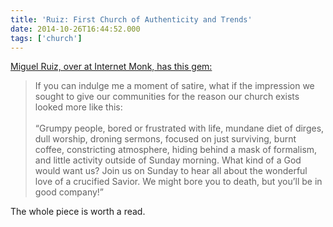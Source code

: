 ```yaml
---
title: 'Ruiz: First Church of Authenticity and Trends'
date: 2014-10-26T16:44:52.000
tags: ['church']
---
```


[Miguel Ruiz, over at Internet Monk, has this gem:](http://www.internetmonk.com/archive/miguel-ruiz-first-church-of-authenticity-and-trends)

> If you can indulge me a moment of satire, what if the impression we sought to give our communities for the reason our church exists looked more like this:  
> <br/>
> “Grumpy people, bored or frustrated with life, mundane diet of dirges, dull worship, droning sermons, focused on just surviving, burnt coffee, constricting atmosphere, hiding behind a mask of formalism, and little activity outside of Sunday morning. What kind of a God would want us? Join us on Sunday to hear all about the wonderful love of a crucified Savior. We might bore you to death, but you’ll be in good company!”

The whole piece is worth a read.
